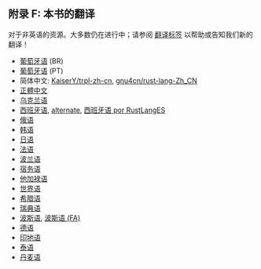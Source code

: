 ## 附录 F: 本书的翻译

对于非英语的资源。大多数仍在进行中；请参阅
[翻译标签][label] 以帮助或告知我们新的翻译！

[label]: https://github.com/rust-lang/book/issues?q=is%3Aopen+is%3Aissue+label%3ATranslations

- [葡萄牙语](https://github.com/rust-br/rust-book-pt-br) (BR)
- [葡萄牙语](https://github.com/nunojesus/rust-book-pt-pt) (PT)
- 简体中文: [KaiserY/trpl-zh-cn](https://github.com/KaiserY/trpl-zh-cn), [gnu4cn/rust-lang-Zh_CN](https://github.com/gnu4cn/rust-lang-Zh_CN)
- [正體中文](https://github.com/rust-tw/book-tw)
- [乌克兰语](https://rust-lang-ua.github.io/rustbook_ukrainian)
- [西班牙语](https://github.com/thecodix/book), [alternate](https://github.com/ManRR/rust-book-es), [西班牙语 por RustLangES](https://github.com/RustLangES/rust-book-es)
- [俄语](https://github.com/rust-lang-ru/book)
- [韩语](https://github.com/rust-kr/doc.rust-kr.org)
- [日语](https://github.com/rust-lang-ja/book-ja)
- [法语](https://github.com/Jimskapt/rust-book-fr)
- [波兰语](https://github.com/paytchoo/book-pl)
- [宿务语](https://github.com/agentzero1/book)
- [他加禄语](https://github.com/josephace135/book)
- [世界语](https://github.com/psychoslave/Rust-libro)
- [希腊语](https://github.com/TChatzigiannakis/rust-book-greek)
- [瑞典语](https://github.com/sebras/book)
- [波斯语](https://github.com/RustFarsi/book), [波斯语 (FA)](https://github.com/persian-rust/book)
- [德语](https://github.com/rust-lang-de/rustbook-de)
- [印地语](https://github.com/venkatarun95/rust-book-hindi)
- [泰语](https://github.com/rust-lang-th/book-th)
- [丹麦语](https://github.com/DanKHansen/book-dk)